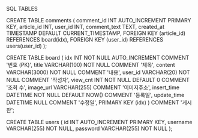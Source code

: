 SQL TABLES

CREATE TABLE comments (
    comment_id INT AUTO_INCREMENT PRIMARY KEY,
    article_id INT,
    user_id INT,
    comment_text TEXT,
    created_at TIMESTAMP DEFAULT CURRENT_TIMESTAMP,
    FOREIGN KEY (article_id) REFERENCES board(idx),
    FOREIGN KEY (user_id) REFERENCES users(user_id)
);

CREATE TABLE board (
    idx INT NOT NULL AUTO_INCREMENT COMMENT '번호 (PK)',
    title VARCHAR(100) NOT NULL COMMENT '제목',
    content VARCHAR(3000) NOT NULL COMMENT '내용',
    user_id VARCHAR(20) NOT NULL COMMENT '작성자',
    view_cnt INT NOT NULL DEFAULT 0 COMMENT '조회 수',
    image_url VARCHAR(255) COMMENT '이미지주소',
    insert_time DATETIME NOT NULL DEFAULT NOW() COMMENT '등록일',
    update_time DATETIME NULL COMMENT '수정일',
    PRIMARY KEY (idx)
)  COMMENT '게시판';

CREATE TABLE users (
    id INT AUTO_INCREMENT PRIMARY KEY,
    username VARCHAR(255) NOT NULL,
    password VARCHAR(255) NOT NULL
);
